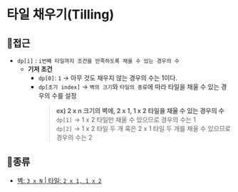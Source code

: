 # 타일 채우기(Tilling)
## 🤔접근
- `dp[i]` : `i번째 타일까지 조건을 만족하도록 채울 수 있는 경우의 수`
    - <b>기저 조건</b>
        - `dp[0]`: `1` -> 아무 것도 채우지 않는 경우의 수는 1이다.
        - `dp[초기 index]` -> `벽의 크기`와 `타일의 종류`에 따라 타일을 채울 수 있는 경우의 수를 설정
            > <b>ex) 2 x n 크기의 벽에, 2 x 1, 1 x 2 타일을 채울 수 있는 경우의 수</b><br>
            > `dp[1]` -> 1 x 2 타일만 채울 수 있으므로 경우의 수는 1<br>
            > `dp[2]` -> 1 x 2 타일 두 개 혹은 2 x 1 타일 두 개를 채울 수 있으므로 경우의 수는 2
## 📂종류
- [벽: `3 x N` | 타일: `2 x 1, 1 x 2`](https://github.com/seonpilKim/Algorithm/tree/master/Dynamic%20Programming/Tilling/boj/2133)